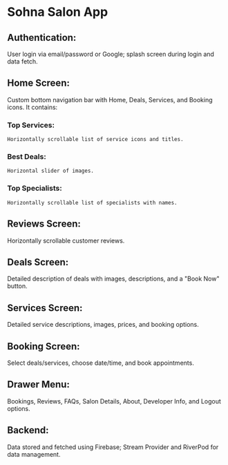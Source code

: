 # Sohna Salon App

## Authentication: 
  User login via email/password or Google; splash screen during login and data fetch.

## Home Screen: 
  Custom bottom navigation bar with Home, Deals, Services, and Booking icons. It contains:
  ### Top Services: 
    Horizontally scrollable list of service icons and titles.
  ### Best Deals: 
    Horizontal slider of images.
  ### Top Specialists: 
    Horizontally scrollable list of specialists with names.

## Reviews Screen: 
  Horizontally scrollable customer reviews.

## Deals Screen: 
  Detailed description of deals with images, descriptions, and a "Book Now" button.

## Services Screen:
  Detailed service descriptions, images, prices, and booking options.

## Booking Screen: 
  Select deals/services, choose date/time, and book appointments.

## Drawer Menu: 
  Bookings, Reviews, FAQs, Salon Details, About, Developer Info, and Logout options.

## Backend: 
  Data stored and fetched using Firebase; Stream Provider and RiverPod for data management.